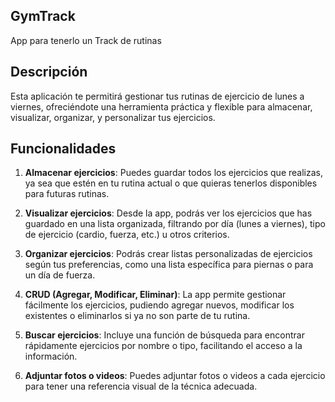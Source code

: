 ## GymTrack
App para tenerlo un Track de rutinas

## Descripción

Esta aplicación te permitirá gestionar tus rutinas de ejercicio de lunes a viernes, ofreciéndote una herramienta práctica y flexible para almacenar, visualizar, organizar, y personalizar tus ejercicios.

## Funcionalidades

1. **Almacenar ejercicios**: Puedes guardar todos los ejercicios que realizas, ya sea que estén en tu rutina actual o que quieras tenerlos disponibles para futuras rutinas.

2. **Visualizar ejercicios**: Desde la app, podrás ver los ejercicios que has guardado en una lista organizada, filtrando por día (lunes a viernes), tipo de ejercicio (cardio, fuerza, etc.) u otros criterios.

3. **Organizar ejercicios**: Podrás crear listas personalizadas de ejercicios según tus preferencias, como una lista específica para piernas o para un día de fuerza.

4. **CRUD (Agregar, Modificar, Eliminar)**: La app permite gestionar fácilmente los ejercicios, pudiendo agregar nuevos, modificar los existentes o eliminarlos si ya no son parte de tu rutina.

5. **Buscar ejercicios**: Incluye una función de búsqueda para encontrar rápidamente ejercicios por nombre o tipo, facilitando el acceso a la información.

6. **Adjuntar fotos o videos**: Puedes adjuntar fotos o videos a cada ejercicio para tener una referencia visual de la técnica adecuada.

